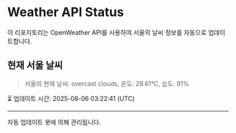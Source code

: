 
# Weather API Status

이 리포지토리는 OpenWeather API를 사용하여 서울의 날씨 정보를 자동으로 업데이트합니다.

## 현재 서울 날씨
> 서울의 현재 날씨: overcast clouds, 온도: 28.61°C, 습도: 91%

⏳ 업데이트 시간: 2025-08-06 03:22:41 (UTC)

---
자동 업데이트 봇에 의해 관리됩니다.
